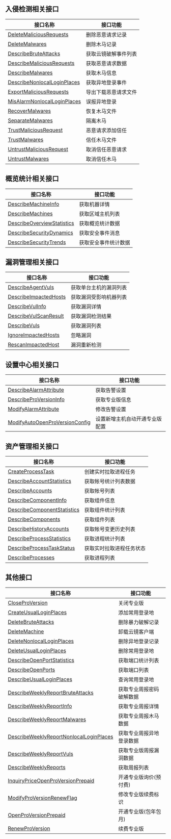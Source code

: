 ## 入侵检测相关接口

| 接口名称 | 接口功能 |
|---------|---------|
| [DeleteMaliciousRequests](https://cloud.tencent.com/document/api/296/31289) | 删除恶意请求记录 |
| [DeleteMalwares](https://cloud.tencent.com/document/api/296/19839) | 删除木马记录 |
| [DescribeBruteAttacks](https://cloud.tencent.com/document/api/296/19838) | 获取云镜破解事件列表 |
| [DescribeMaliciousRequests](https://cloud.tencent.com/document/api/296/31288) | 获取恶意请求数据 |
| [DescribeMalwares](https://cloud.tencent.com/document/api/296/19837) | 获取木马信息 |
| [DescribeNonlocalLoginPlaces](https://cloud.tencent.com/document/api/296/19836) | 获取异地登录事件 |
| [ExportMaliciousRequests](https://cloud.tencent.com/document/api/296/31287) | 导出下载恶意请求文件 |
| [MisAlarmNonlocalLoginPlaces](https://cloud.tencent.com/document/api/296/19835) | 误报异地登录 |
| [RecoverMalwares](https://cloud.tencent.com/document/api/296/19834) | 恢复木马文件 |
| [SeparateMalwares](https://cloud.tencent.com/document/api/296/30320) | 隔离木马 |
| [TrustMaliciousRequest](https://cloud.tencent.com/document/api/296/31286) | 恶意请求添加信任 |
| [TrustMalwares](https://cloud.tencent.com/document/api/296/19833) | 信任木马文件 |
| [UntrustMaliciousRequest](https://cloud.tencent.com/document/api/296/31285) | 取消信任恶意请求 |
| [UntrustMalwares](https://cloud.tencent.com/document/api/296/30319) | 取消信任木马 |

## 概览统计相关接口

| 接口名称 | 接口功能 |
|---------|---------|
| [DescribeMachineInfo](https://cloud.tencent.com/document/api/296/19851) | 获取机器详情 |
| [DescribeMachines](https://cloud.tencent.com/document/api/296/19850) | 获取区域主机列表 |
| [DescribeOverviewStatistics](https://cloud.tencent.com/document/api/296/19849) | 获取概览统计数据 |
| [DescribeSecurityDynamics](https://cloud.tencent.com/document/api/296/30330) | 获取安全事件消息 |
| [DescribeSecurityTrends](https://cloud.tencent.com/document/api/296/30329) | 获取安全事件统计数据 |

## 漏洞管理相关接口

| 接口名称 | 接口功能 |
|---------|---------|
| [DescribeAgentVuls](https://cloud.tencent.com/document/api/296/19861) | 获取单台主机的漏洞列表 |
| [DescribeImpactedHosts](https://cloud.tencent.com/document/api/296/19860) | 获取漏洞受影响机器列表 |
| [DescribeVulInfo](https://cloud.tencent.com/document/api/296/19859) | 获取漏洞详情 |
| [DescribeVulScanResult](https://cloud.tencent.com/document/api/296/19858) | 获取漏洞检测结果 |
| [DescribeVuls](https://cloud.tencent.com/document/api/296/19857) | 获取漏洞列表 |
| [IgnoreImpactedHosts](https://cloud.tencent.com/document/api/296/19856) | 忽略漏洞 |
| [RescanImpactedHost](https://cloud.tencent.com/document/api/296/19855) | 漏洞重新检测 |

## 设置中心相关接口

| 接口名称 | 接口功能 |
|---------|---------|
| [DescribeAlarmAttribute](https://cloud.tencent.com/document/api/296/19866) | 获取告警设置 |
| [DescribeProVersionInfo](https://cloud.tencent.com/document/api/296/19865) | 获取专业版信息 |
| [ModifyAlarmAttribute](https://cloud.tencent.com/document/api/296/19864) | 修改告警设置 |
| [ModifyAutoOpenProVersionConfig](https://cloud.tencent.com/document/api/296/19863) | 设置新增主机自动开通专业版配置 |

## 资产管理相关接口

| 接口名称 | 接口功能 |
|---------|---------|
| [CreateProcessTask](https://cloud.tencent.com/document/api/296/30341) | 创建实时拉取进程任务 |
| [DescribeAccountStatistics](https://cloud.tencent.com/document/api/296/30340) | 获取帐号统计列表数据 |
| [DescribeAccounts](https://cloud.tencent.com/document/api/296/30339) | 获取帐号列表 |
| [DescribeComponentInfo](https://cloud.tencent.com/document/api/296/30338) | 获取组件信息 |
| [DescribeComponentStatistics](https://cloud.tencent.com/document/api/296/30337) | 获取组件统计列表 |
| [DescribeComponents](https://cloud.tencent.com/document/api/296/30336) | 获取组件列表 |
| [DescribeHistoryAccounts](https://cloud.tencent.com/document/api/296/30335) | 获取帐号变更历史列表 |
| [DescribeProcessStatistics](https://cloud.tencent.com/document/api/296/30334) | 获取进程统计列表 |
| [DescribeProcessTaskStatus](https://cloud.tencent.com/document/api/296/30333) | 获取实时拉取进程任务状态 |
| [DescribeProcesses](https://cloud.tencent.com/document/api/296/30332) | 获取进程列表 |

## 其他接口

| 接口名称 | 接口功能 |
|---------|---------|
| [CloseProVersion](https://cloud.tencent.com/document/api/296/19847) | 关闭专业版 |
| [CreateUsualLoginPlaces](https://cloud.tencent.com/document/api/296/19846) | 添加常用登录地 |
| [DeleteBruteAttacks](https://cloud.tencent.com/document/api/296/19845) | 删除暴力破解记录 |
| [DeleteMachine](https://cloud.tencent.com/document/api/296/19844) | 卸载云镜客户端 |
| [DeleteNonlocalLoginPlaces](https://cloud.tencent.com/document/api/296/19843) | 删除异地登录记录 |
| [DeleteUsualLoginPlaces](https://cloud.tencent.com/document/api/296/19842) | 删除常用登录地 |
| [DescribeOpenPortStatistics](https://cloud.tencent.com/document/api/296/30328) | 获取端口统计列表 |
| [DescribeOpenPorts](https://cloud.tencent.com/document/api/296/30327) | 获取端口列表 |
| [DescribeUsualLoginPlaces](https://cloud.tencent.com/document/api/296/19841) | 查询常用登录地 |
| [DescribeWeeklyReportBruteAttacks](https://cloud.tencent.com/document/api/296/30326) | 获取专业周报密码破解数据 |
| [DescribeWeeklyReportInfo](https://cloud.tencent.com/document/api/296/30325) | 获取专业周报详情 |
| [DescribeWeeklyReportMalwares](https://cloud.tencent.com/document/api/296/30324) | 获取专业周报木马数据 |
| [DescribeWeeklyReportNonlocalLoginPlaces](https://cloud.tencent.com/document/api/296/30323) | 获取专业周报异地登录数据 |
| [DescribeWeeklyReportVuls](https://cloud.tencent.com/document/api/296/30322) | 获取专业版周报漏洞数据 |
| [DescribeWeeklyReports](https://cloud.tencent.com/document/api/296/30321) | 获取周报列表 |
| [InquiryPriceOpenProVersionPrepaid](https://cloud.tencent.com/document/api/296/31293) | 开通专业版询价(预付费) |
| [ModifyProVersionRenewFlag](https://cloud.tencent.com/document/api/296/31292) | 修改专业版续费标识 |
| [OpenProVersionPrepaid](https://cloud.tencent.com/document/api/296/31291) | 开通专业版(包年包月) |
| [RenewProVersion](https://cloud.tencent.com/document/api/296/31290) | 续费专业版 |

